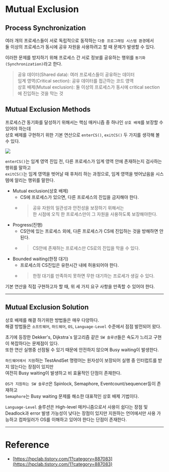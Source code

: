 # Mutual Exclusion

## Process Synchronization

여러 개의 프로세스들이 서로 독립적으로 동작하는 `다중 프로그래밍 시스템 환경`에서  
둘 이상의 프로세스가 동시에 공유 자원을 사용하려고 할 때 문제가 발생할 수 있다.  
  
이러한 문제를 방지하기 위해 프로세스 간 서로 정보를 공유하는 행위를 `동기화(Synchronization)`라고 한다.

> 공유 데이터(Shared data): 여러 프로세스들이 공유하는 데이터  
> 임계 영역(Critical section): 공유 데이터를 접근하는 코드 영역  
> 상호 배제(Mutual exclusion): 둘 이상의 프로세스가 동시에 critical section에 진입하는 것을 막는 것

## Mutual Exclusion Methods

프로세스간 동기화를 달성하기 위해서는 핵심 매커니즘 중 하나인 `상호 배제`를 보장할 수 있어야 하는데  
상호 배제를 구현하기 위한 기본 연산으로 `enterCS()`, `exitCS()` 두 가지를 생각해 볼 수 있다.  

<img src="mutual_exclusion01.png">
  
`enterCS()`는 임계 영역 진입 전, 다른 프로세스가 임계 영역 안에 존재하는지 검사하는 행위를 말하고  
`exitCS()`는 임계 영역을 벗어날 때 후처리 하는 과정으로, 임계 영역을 벗어났음을 시스템에 알리는 행위를 말한다.  

- Mutual exclusion(상호 배제)
  - CS에 프로세스가 있으면, 다른 프로세스의 진입을 금지해야 한다.
  - > 공유 자원의 일관성과 안전성을 보장하기 위해서는  
    > 한 시점에 오직 한 프로세스만이 그 자원을 사용하도록 보장해야한다.
- Progress(진행)
  - CS안에 있는 프로세스 외에, 다른 프로세스가 CS에 진입하는 것을 방해하면 안된다.
  - > CS안에 존재하는 프로세스만 CS로의 진입을 막을 수 있다.
- Bounded waiting(한정 대기)
  - 프로세스의 CS진입은 유한시간 내에 허용되어야 한다.
  - > 한정 대기를 만족하지 못하면 무한 대기하는 프로세가 생길 수 있다.
 
기본 연산을 직접 구현하고자 할 때, 위 세 가지 요구 사항을 만족할 수 있어야 한다.

---

## Mutual Exclusion Solution 

상호 배제를 해결 하기위한 방법들은 매우 다양하다.  
해결 방법들은 `소프트웨어`, `하드웨어`, `OS`, `Language-Level` 수준에서 점점 발전되어 왔다.

초기에 등장한 Dekker's, Dijkstra\`s 알고리즘 같은 `SW 솔루션`들은 속도가 느리고 구현이 복잡하다는 문제점이 있다.  
또한 연산 실행중 선점될 수 있기 때문에 안전하지 않으며 Busy waiting이 발생한다.  
  
`하드웨어에서 지원`하는 TestAndSet 명령어는 원자성이 보장되어 실행 중 인터럽트를 받지 않는다는 장점이 있지만  
여전히 Busy waiting이 발생하고 비 효율적인 단점이 존재한다.  

`OS가 지원하는 SW 솔루션`은 Spinlock, Semaphore, Eventcount/sequencer등이 존재하고  
`Semaphore`는 Busy waiting 문제를 해소한 대표적인 상호 배제 기법이다.
  
`Language-Level` 솔루션은 High-level 매커니즘으로서 사용이 쉽다는 장점 및 Deadlock과 error 발생 가능성이 낮다는 장점이 있지만
지원하는 언어에서만 사용 가능하고 컴파일러가 OS를 이해하고 있어야 한다는 단점이 존재한다.

---

# Reference

- [https://hpclab.tistory.com/1?category=887083](https://hpclab.tistory.com/1?category=887083)
